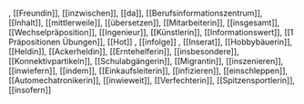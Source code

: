 , [[Freundin]], [[inzwischen]], [[da]], [[Berufsinformationszentrum]], [[Inhalt]], [[mittlerweile]], [[übersetzen]], [[Mitarbeiterin]], [[insgesamt]], [[Wechselpräposition]], [[Ingenieur]], [[Künstlerin]], [[Informationswert]], [[1 Präpositionen Übungen]], [[Hot]]
, [[infolge]]
, [[Inserat]], [[Hobbybäuerin]], [[Heldin]], [[Ackerheldin]], [[Erntehelferin]], [[insbesondere]], [[Konnektivpartikeln]], [[Schulabgängerin]], [[Migrantin]], [[inszenieren]], [[inwiefern]], [[indem]], [[Einkaufsleiterin]], [[infizieren]], [[einschleppen]], [[Automechatronikerin]], [[inwieweit]], [[Verfechterin]], [[Spitzensportlerin]], [[insofern]]